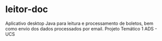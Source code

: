 # leitor-doc
Aplicativo desktop Java para leitura e processamento de boletos, bem como envio dos dados processados por email. Projeto Temático 1 ADS - UCS
